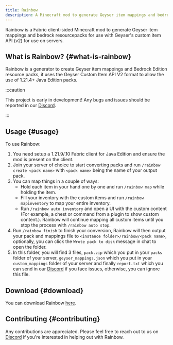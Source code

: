 ```yaml
---
title: Rainbow
description: A Minecraft mod to generate Geyser item mappings and bedrock resourcepacks for use with Geyser's Custom Item API V2.
---
```


Rainbow is a Fabric client-sided Minecraft mod to generate Geyser item mappings and bedrock resourcepacks for use with Geyser's custom item API (v2) for use on servers. 

## What is Rainbow? {#what-is-rainbow}

Rainbow is a generator to create Geyser item mappings and Bedrock Edition resource packs, it uses the Geyser Custom Item API V2 format to allow the use of 1.21.4+ Java Edition packs.

:::caution

This project is early in development! Any bugs and issues should be reported in our [Discord](https://discord.gg/geysermc).

:::

## Usage {#usage}

To use Rainbow:
1. You need setup a 1.21.9/.10 Fabric client for Java Edition and ensure the mod is present on the client.
2. Join your server of choice to start converting packs and run `/rainbow create <pack name>` with `<pack name>` being the name of your output pack.
3. You can map things in a couple of ways:
    - Hold each item in your hand one by one and run `/rainbow map` while holding the item.
    - Fill your inventory with the custom items and run `/rainbow mapinventory` to map your entire inventory.
    - Run `/rainbow auto inventory` and open a UI with the custom content (For example, a chest or command from a plugin to show custom content.). Rainbow will continue mapping all custom items until you stop the process with `/rainbow auto stop`.
4. Run `/rainbow finish` to finish your conversion, Rainbow will then output your pack and mappings file to `<instance folder>/rainbow/<pack name>`, optionally, you can click the `Wrote pack to disk` message in chat to open the folder.
5. In this folder, you will find 3 files, `pack.zip` which you put in your `packs` folder of your server, `geyser_mappings.json` which you put in your `custom_mappings` folder of your server and finally `report.txt` which you can send in our [Discord](https://discord.gg/geysermc) if you face issues, otherwise, you can ignore this file.

## Download {#download} 

You can download Rainbow [here](/download/?project=other-projects&rainbow=expanded).

## Contributing {#contributing}

Any contributions are appreciated. Please feel free to reach out to us on [Discord](https://discord.gg/geysermc) if
you're interested in helping out with Rainbow.
